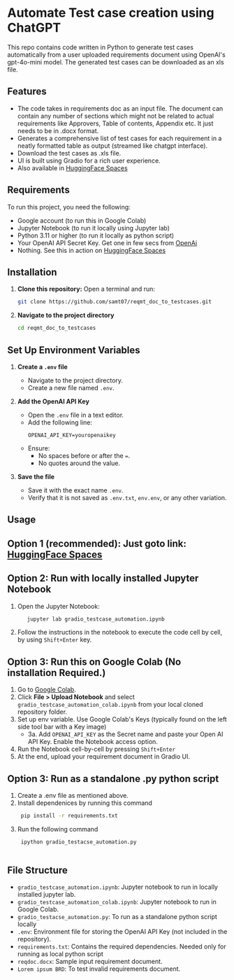 # Automate Test case creation using ChatGPT
This repo contains code written in Python to generate test cases automatically from a user uploaded requirements document using OpenAI's gpt-4o-mini model. The generated test cases can be downloaded as an xls file.

## Features
- The code takes in requirements doc as an input file. The document can contain any number of sections which might not be related to actual requirements like Approvers, Table of contents, Appendix etc. It just needs to be in .docx format.
- Generates a comprehensive list of test cases for each requirement in a neatly formatted table as output (streamed like chatgpt interface).
- Download the test cases as .xls file.
- UI is built using Gradio for a rich user experience.
- Also available in [HuggingFace Spaces](https://huggingface.co/spaces/Samhugs07/TestCasesFromBRD)
  
## Requirements
To run this project, you need the following:
- Google account (to run this in Google Colab)
- Jupyter Notebook (to run it locally using Jupyter lab)
- Python 3.11 or higher (to run it locally as python script)
- Your OpenAI API Secret Key. Get one in few secs from [OpenAi](https://platform.openai.com/settings/organization/api-keys)
- Nothing. See this in action on [HuggingFace Spaces](https://huggingface.co/spaces/Samhugs07/TestCasesFromBRD)

## Installation

1. **Clone this repository:**
   Open a terminal and run:
   ```bash
   git clone https://github.com/samt07/reqmt_doc_to_testcases.git

2. **Navigate to the project directory**
    ```bash
    cd reqmt_doc_to_testcases

## Set Up Environment Variables  

1. **Create a `.env` file**  
   - Navigate to the project directory.  
   - Create a new file named `.env`.  

2. **Add the OpenAI API Key**  
   - Open the `.env` file in a text editor.  
   - Add the following line:  
     ```env
     OPENAI_API_KEY=youropenaikey
     ```
   - Ensure:  
     - No spaces before or after the `=`.  
     - No quotes around the value.  

3. **Save the file**  
   - Save it with the exact name `.env`.  
   - Verify that it is not saved as `.env.txt`, `env.env`, or any other variation.  

## Usage
## Option 1 (recommended): Just goto link: [HuggingFace Spaces](https://huggingface.co/spaces/Samhugs07/TestCasesFromBRD)

## Option 2: Run with locally installed Jupyter Notebook 
   1. Open the Jupyter Notebook:
       ```bash
          jupyter lab gradio_testcase_automation.ipynb
   2. Follow the instructions in the notebook to execute the code cell by cell, by using `Shift+Enter` key.

## Option 3: Run this on Google Colab (No installation Required.)

   1. Go to [Google Colab](https://colab.research.google.com/).  
   2. Click **File > Upload Notebook** and select `gradio_testcase_automation_colab.ipynb` from your local cloned repository folder.
   3. Set up env variable. Use Google Colab's Keys (typically found on the left side tool bar with a Key image)
      - 3a. Add `OPENAI_API_KEY` as the Secret name and paste your Open AI API Key. Enable the Notebook access option.  
   4. Run the Notebook cell-by-cell by pressing `Shift+Enter`
   5. At the end, upload your requirement document in Gradio UI.

## Option 3: Run as a standalone .py python script
   1. Create a .env file as mentioned above.
   2. Install dependenices by running this command
      ```bash
       pip install -r requirements.txt
   3. Run the following command
      ```bash
       ipython gradio_testacse_automation.py
   
## File Structure
- `gradio_testcase_automation.ipynb`: Jupyter notebook to run in locally installed jupyter lab.
- `gradio_testcase_automation_colab.ipynb`: Jupyter notebook to run in Google Colab.
-  `gradio_testacse_automation.py`: To run as a standalone python script locally
- `.env`: Environment file for storing the OpenAI API Key (not included in the repository).
- `requirements.txt`: Contains the required dependencies. Needed only for running as local python script
-  `reqdoc.docx`: Sample input requirement document.
-  `Lorem ipsum BRD`: To test invalid requirements document.
